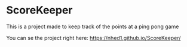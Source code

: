 # ScoreKeeper

This is a project made to keep track of the points at a ping pong game

You can se the project right here: https://nhed1.github.io/ScoreKeeper/
